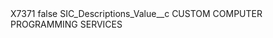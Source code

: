 <?xml version="1.0" encoding="UTF-8"?>
<CustomMetadata xmlns="http://soap.sforce.com/2006/04/metadata" xmlns:xsi="http://www.w3.org/2001/XMLSchema-instance" xmlns:xsd="http://www.w3.org/2001/XMLSchema">
    <label>X7371</label>
    <protected>false</protected>
    <values>
        <field>SIC_Descriptions_Value__c</field>
        <value xsi:type="xsd:string">CUSTOM COMPUTER PROGRAMMING SERVICES</value>
    </values>
</CustomMetadata>
